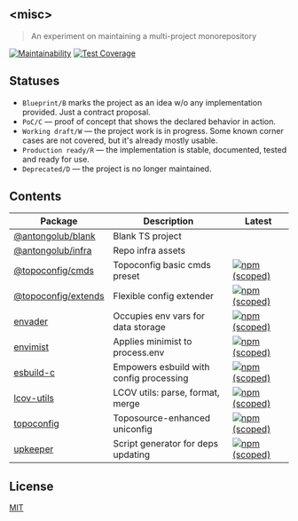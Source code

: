 ## &lt;misc&gt;
> An experiment on maintaining a multi-project monorepository

[![Maintainability](https://api.codeclimate.com/v1/badges/1e70108b3273470415c7/maintainability)](https://codeclimate.com/github/antongolub/misc/maintainability)
[![Test Coverage](https://api.codeclimate.com/v1/badges/1e70108b3273470415c7/test_coverage)](https://codeclimate.com/github/antongolub/misc/test_coverage)

## Statuses

* `Blueprint/B` marks the project as an idea w/o any implementation provided. Just a contract proposal.   
* `PoC/C` — proof of concept that shows the declared behavior in action.
* `Working draft/W` — the project work is in progress. Some known corner cases are not covered, but it's already mostly usable.
* `Production ready/R` — the implementation is stable, documented, tested and ready for use.
* `Deprecated/D` — the project is no longer maintained.

## Contents
| Package | Description                             | Latest |
|---------|-----------------------------------------|--------|
| [@antongolub/blank](./packages/blank) | Blank TS project                        |  |
| [@antongolub/infra](./packages/infra) | Repo infra assets                       |  |
| [@topoconfig/cmds](./packages/topoconfig/cmds) | Topoconfig basic cmds preset            | [![npm (scoped)](https://img.shields.io/npm/v/@topoconfig/cmds/latest.svg?label=&color=white)](https://www.npmjs.com/package/@topoconfig/cmds) |
| [@topoconfig/extends](./packages/topoconfig/extends) | Flexible config extender                | [![npm (scoped)](https://img.shields.io/npm/v/@topoconfig/extends/latest.svg?label=&color=white)](https://www.npmjs.com/package/@topoconfig/extends) |
| [envader](./packages/env/envader) | Occupies env vars for data storage      | [![npm (scoped)](https://img.shields.io/npm/v/envader/latest.svg?label=&color=white)](https://www.npmjs.com/package/envader) |
| [envimist](./packages/env/envimist) | Applies minimist to process.env         | [![npm (scoped)](https://img.shields.io/npm/v/envimist/latest.svg?label=&color=white)](https://www.npmjs.com/package/envimist) |
| [esbuild-c](./packages/esbuild/c) | Empowers esbuild with config processing | [![npm (scoped)](https://img.shields.io/npm/v/esbuild-c/latest.svg?label=&color=white)](https://www.npmjs.com/package/esbuild-c) |
| [lcov-utils](./packages/lcov-utils) | LCOV utils: parse, format, merge        | [![npm (scoped)](https://img.shields.io/npm/v/lcov-utils/latest.svg?label=&color=white)](https://www.npmjs.com/package/lcov-utils) |
| [topoconfig](./packages/topoconfig/core) | Toposource-enhanced uniconfig           | [![npm (scoped)](https://img.shields.io/npm/v/topoconfig/latest.svg?label=&color=white)](https://www.npmjs.com/package/topoconfig) |
| [upkeeper](./packages/upkeeper) | Script generator for deps updating      | [![npm (scoped)](https://img.shields.io/npm/v/upkeeper/latest.svg?label=&color=white)](https://www.npmjs.com/package/upkeeper) |

## License
[MIT](./LICENSE)
